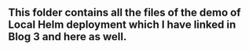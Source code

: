 ## This folder contains all the files of the demo of Local Helm deployment which I have linked in Blog 3 and here as well.

